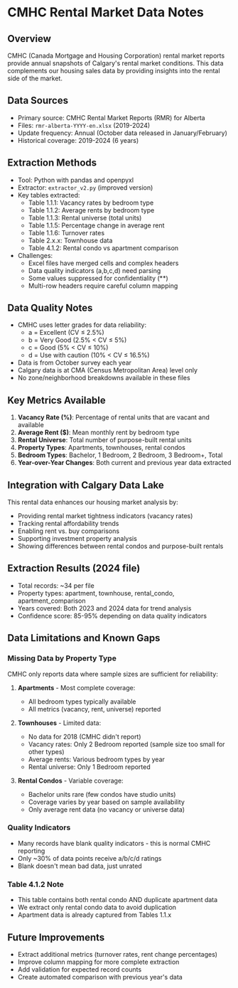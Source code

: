 # CMHC Rental Market Data Notes

## Overview
CMHC (Canada Mortgage and Housing Corporation) rental market reports provide annual snapshots of Calgary's rental market conditions. This data complements our housing sales data by providing insights into the rental side of the market.

## Data Sources
- Primary source: CMHC Rental Market Reports (RMR) for Alberta
- Files: `rmr-alberta-YYYY-en.xlsx` (2019-2024)
- Update frequency: Annual (October data released in January/February)
- Historical coverage: 2019-2024 (6 years)

## Extraction Methods
- Tool: Python with pandas and openpyxl
- Extractor: `extractor_v2.py` (improved version)
- Key tables extracted:
  - Table 1.1.1: Vacancy rates by bedroom type
  - Table 1.1.2: Average rents by bedroom type
  - Table 1.1.3: Rental universe (total units)
  - Table 1.1.5: Percentage change in average rent
  - Table 1.1.6: Turnover rates
  - Table 2.x.x: Townhouse data
  - Table 4.1.2: Rental condo vs apartment comparison
- Challenges:
  - Excel files have merged cells and complex headers
  - Data quality indicators (a,b,c,d) need parsing
  - Some values suppressed for confidentiality (**)
  - Multi-row headers require careful column mapping

## Data Quality Notes
- CMHC uses letter grades for data reliability:
  - a = Excellent (CV ≤ 2.5%)
  - b = Very Good (2.5% < CV ≤ 5%)
  - c = Good (5% < CV ≤ 10%)
  - d = Use with caution (10% < CV ≤ 16.5%)
- Data is from October survey each year
- Calgary data is at CMA (Census Metropolitan Area) level only
- No zone/neighborhood breakdowns available in these files

## Key Metrics Available
1. **Vacancy Rate (%)**: Percentage of rental units that are vacant and available
2. **Average Rent ($)**: Mean monthly rent by bedroom type
3. **Rental Universe**: Total number of purpose-built rental units
4. **Property Types**: Apartments, townhouses, rental condos
5. **Bedroom Types**: Bachelor, 1 Bedroom, 2 Bedroom, 3 Bedroom+, Total
6. **Year-over-Year Changes**: Both current and previous year data extracted

## Integration with Calgary Data Lake
This rental data enhances our housing market analysis by:
- Providing rental market tightness indicators (vacancy rates)
- Tracking rental affordability trends
- Enabling rent vs. buy comparisons
- Supporting investment property analysis
- Showing differences between rental condos and purpose-built rentals

## Extraction Results (2024 file)
- Total records: ~34 per file
- Property types: apartment, townhouse, rental_condo, apartment_comparison
- Years covered: Both 2023 and 2024 data for trend analysis
- Confidence score: 85-95% depending on data quality indicators

## Data Limitations and Known Gaps

### Missing Data by Property Type
CMHC only reports data where sample sizes are sufficient for reliability:

1. **Apartments** - Most complete coverage:
   - All bedroom types typically available
   - All metrics (vacancy, rent, universe) reported

2. **Townhouses** - Limited data:
   - No data for 2018 (CMHC didn't report)
   - Vacancy rates: Only 2 Bedroom reported (sample size too small for other types)
   - Average rents: Various bedroom types by year
   - Rental universe: Only 1 Bedroom reported

3. **Rental Condos** - Variable coverage:
   - Bachelor units rare (few condos have studio units)
   - Coverage varies by year based on sample availability
   - Only average rent data (no vacancy or universe data)

### Quality Indicators
- Many records have blank quality indicators - this is normal CMHC reporting
- Only ~30% of data points receive a/b/c/d ratings
- Blank doesn't mean bad data, just unrated

### Table 4.1.2 Note
- This table contains both rental condo AND duplicate apartment data
- We extract only rental condo data to avoid duplication
- Apartment data is already captured from Tables 1.1.x

## Future Improvements
- Extract additional metrics (turnover rates, rent change percentages)
- Improve column mapping for more complete extraction
- Add validation for expected record counts
- Create automated comparison with previous year's data